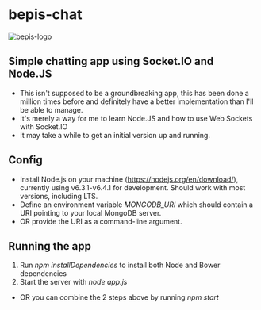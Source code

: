 # bepis-chat
![bepis-logo](http://ih0.redbubble.net/image.207066066.3353/fc,550x550,white.jpg)

## Simple chatting app using Socket.IO and Node.JS

* This isn't supposed to be a groundbreaking app, this has been done a million times before and definitely have a better implementation than I'll be able to manage.
* It's merely a way for me to learn Node.JS and how to use Web Sockets with Socket.IO
* It may take a while to get an initial version up and running.

## Config

* Install Node.js on your machine (https://nodejs.org/en/download/), currently using v6.3.1-v6.4.1 for development.
  Should work with most versions, including LTS.
* Define an environment variable *MONGODB_URI* which should contain a URI pointing to your local MongoDB server.
* OR provide the URI as a command-line argument.

## Running the app

1. Run *npm installDependencies* to install both Node and Bower dependencies
2. Start the server with *node app.js*
* OR you can combine the 2 steps above by running *npm start*
